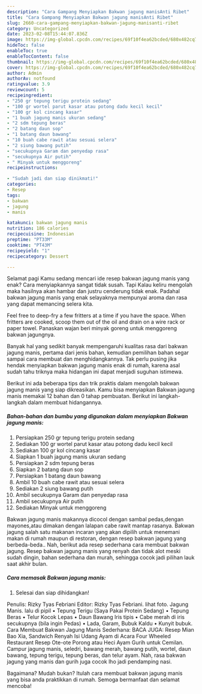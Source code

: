 ```yaml
---
description: "Cara Gampang Menyiapkan Bakwan jagung manisAnti Ribet"
title: "Cara Gampang Menyiapkan Bakwan jagung manisAnti Ribet"
slug: 2660-cara-gampang-menyiapkan-bakwan-jagung-manisanti-ribet
category: Uncategorized
date: 2023-02-08T15:44:07.836Z
image: https://img-global.cpcdn.com/recipes/69f10f4ea62bcded/680x482cq70/bakwan-jagung-manis-foto-resep-utama.jpg
hideToc: false
enableToc: true
enableTocContent: false
thumbnail: https://img-global.cpcdn.com/recipes/69f10f4ea62bcded/680x482cq70/bakwan-jagung-manis-foto-resep-utama.jpg
cover: https://img-global.cpcdn.com/recipes/69f10f4ea62bcded/680x482cq70/bakwan-jagung-manis-foto-resep-utama.jpg
author: Admin
authorAv: notfound
ratingvalue: 3.9
reviewcount: 5
recipeingredient:
- "250 gr tepung terigu protein sedang"
- "100 gr wortel parut kasar atau potong dadu kecil kecil"
- "100 gr kol cincang kasar"
- "1 buah jagung manis ukuran sedang"
- "2 sdm tepung beras"
- "2 batang daun sop"
- "1 batang daun bawang"
- "10 buah cabe rawit atau sesuai selera"
- "2 siung bawang putih"
- "secukupnya Garam dan penyedap rasa"
- "secukupnya Air putih"
- " Minyak untuk menggoreng"
recipeinstructions:

- "Sudah jadi dan siap dinikmati!"
categories:
- Resep
tags:
- bakwan
- jagung
- manis

katakunci: bakwan jagung manis 
nutrition: 186 calories
recipecuisine: Indonesian
preptime: "PT33M"
cooktime: "PT43M"
recipeyield: "1"
recipecategory: Dessert

---
```



Selamat pagi Kamu sedang mencari ide resep bakwan jagung manis yang enak? Cara menyiapkannya sangat tidak susah. Tapi Kalau keliru mengolah maka hasilnya akan hambar dan justru cenderung tidak enak. Padahal bakwan jagung manis yang enak selayaknya mempunyai aroma dan rasa yang dapat memancing selera kita.


Feel free to deep-fry a few fritters at a time if you have the space. When fritters are cooked, scoop them out of the oil and drain on a wire rack or paper towel. Panaskan wajan beri minyak goreng untuk menggoreng bakwan jagungnya.

Banyak hal yang sedikit banyak mempengaruhi kualitas rasa dari bakwan jagung manis, pertama dari jenis bahan, kemudian pemilihan bahan segar sampai cara membuat dan menghidangkannya. Tak perlu pusing jika hendak menyiapkan bakwan jagung manis enak di rumah, karena asal sudah tahu triknya maka hidangan ini dapat menjadi suguhan istimewa.


Berikut ini ada beberapa tips dan trik praktis dalam mengolah bakwan jagung manis yang siap dikreasikan. Kamu bisa menyiapkan Bakwan jagung manis memakai 12 bahan dan 0 tahap pembuatan. Berikut ini langkah-langkah dalam membuat hidangannya.

<!--inarticleads1-->

##### Bahan-bahan dan bumbu yang digunakan dalam menyiapkan Bakwan jagung manis:

1. Persiapkan 250 gr tepung terigu protein sedang
1. Sediakan 100 gr wortel parut kasar atau potong dadu kecil kecil
1. Sediakan 100 gr kol cincang kasar
1. Siapkan 1 buah jagung manis ukuran sedang
1. Persiapkan 2 sdm tepung beras
1. Siapkan 2 batang daun sop
1. Persiapkan 1 batang daun bawang
1. Ambil 10 buah cabe rawit atau sesuai selera
1. Sediakan 2 siung bawang putih
1. Ambil secukupnya Garam dan penyedap rasa
1. Ambil secukupnya Air putih
1. Sediakan  Minyak untuk menggoreng


Bakwan jagung manis makannya dicocol dengan sambal pedas,dengan mayones,atau dimakan dengan lalapan cabe rawit mantap rasanya. Bakwan jagung salah satu makanan incaran yang akan dipilih untuk menemani makan di rumah maupun di restoran, dengan resep bakwan jagung yang berbeda-beda.. Nah, berikut ada resep sederhana cara membuat bakwan jagung. Resep bakwan jagung manis yang renyah dan tidak alot meski sudah dingin, bahan sederhana dan murah, sehingga cocok jadi pilihan lauk saat akhir bulan. 

<!--inarticleads2-->

##### Cara memasak Bakwan jagung manis:


1. Selesai dan siap dihidangkan!

Penulis: Rizky Tyas Febriani Editor: Rizky Tyas Febriani. lihat foto. Jagung Manis. lalu di pipil • Tepung Terigu (Saya Pakai Protein Sedang) • Tepung Beras • Telur Kocok Lepas • Daun Bawang Iris tipis • Cabe merah di iris secukupnya (bila ingin Pedas) • Lada, Garam, Bubuk Kaldu • Kunyit bubuk. Cara Membuat Bakwan Jagung Manis Sederhana: BACA JUGA: Resep Mian Bao Xia, Sandwich Renyah Isi Udang Ayam di Acara Four Wheeled Restaurant Resep Ote-ote Porong atau Heci Ayam Gurih untuk Cemilan. Campur jagung manis, seledri, bawang merah, bawang putih, wortel, daun bawang, tepung terigu, tepung beras, dan telur ayam. Nah, rasa bakwan jagung yang manis dan gurih juga cocok lho jadi pendamping nasi. 

Bagaimana? Mudah bukan? Itulah cara membuat bakwan jagung manis yang bisa anda praktikkan di rumah. Semoga bermanfaat dan selamat mencoba!
